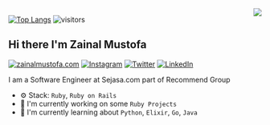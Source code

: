 <img align="right" src="https://github-readme-stats.vercel.app/api?username=zainalmustofa&show_icons=true">

[![Top Langs](https://github-readme-stats.vercel.app/api/top-langs/?username=zainalmustofa&layout=compact)](https://github.com/zainalmustofa)
![visitors](https://visitor-badge.laobi.icu/badge?page_id=zainalmustofa)

## Hi there I'm Zainal Mustofa

[![zainalmustofa.com](https://img.shields.io/static/v1?label=Website&message=%20&logo=Ruby&style=flat-square&logoColor=white)](https://zainalmustofa.com)
[![Instagram](https://img.shields.io/static/v1?label=Instagram&message=%20&logo=Instagram&style=flat-square&logoColor=red)](https://www.instagram.com/zainalmustoofa/)
[![Twitter](https://img.shields.io/static/v1?label=Twitter&message=%20&logo=Twitter&style=flat-square&logoColor=blue)](https://twitter.com/ZainalMustoofa)
[![LinkedIn](https://img.shields.io/static/v1?label=LinkedIn&message=%20&logo=LinkedIn&style=flat-square&logoColor=blue)](https://www.linkedin.com/in/zainalmustofa/)

I am a Software Engineer at Sejasa.com part of Recommend Group

- ⚙️ Stack: `Ruby`, `Ruby on Rails`
- 🏢 I'm currently working on some `Ruby Projects`
- 🌱 I'm currently learning about `Python`, `Elixir`, `Go`, `Java`